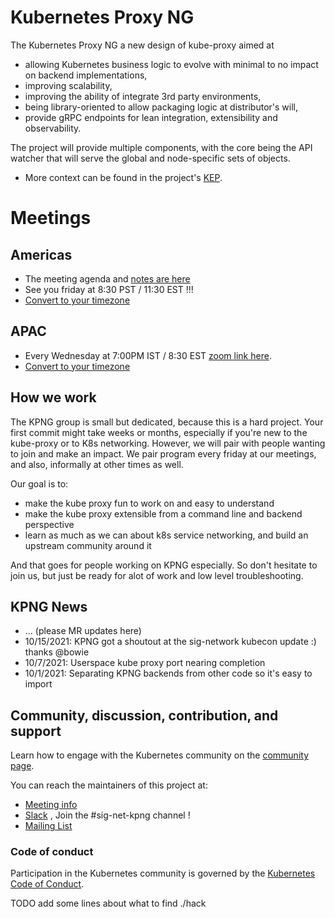 # Kubernetes Proxy NG

The Kubernetes Proxy NG a new design of kube-proxy aimed at

- allowing Kubernetes business logic to evolve with minimal to no impact on backend implementations,
- improving scalability,
- improving the ability of integrate 3rd party environments,
- being library-oriented to allow packaging logic at distributor's will,
- provide gRPC endpoints for lean integration, extensibility and observability.

The project will provide multiple components, with the core being the API watcher that will serve the global and node-specific sets of objects.

- More context can be found in the project's [KEP](https://github.com/kubernetes/enhancements/issues/2104).

# Meetings
## Americas
- The meeting agenda and [notes are here](https://docs.google.com/document/d/1yW3AUp5rYDLYCAtZc6e4zeLbP5HPLXdvuEFeVESOTic/edit#)
- See you friday at 8:30 PST / 11:30 EST !!!  
- [Convert to your timezone](https://dateful.com/convert/pst-pdt-pacific-time?t=830am&tz2=EST-EDT-Eastern-Time)  

## APAC
- Every Wednesday at 7:00PM IST / 8:30 EST [zoom link here](https://zoom.us/j/94435779760?pwd=TnJvdDRURktDVTZENU1kQXd5RlFBdz09).  
- [Convert to your timezone](https://dateful.com/convert/indian-standard-time-ist?t=7pm)

## How we work

The KPNG group is small but dedicated, because this is a hard project.  Your first commit might take weeks or months, especially if you're new
to the kube-proxy or to K8s networking.  However, we will pair with people wanting to join and make an impact.  We pair program every friday
at our meetings, and also, informally at other times as well.  

Our goal is to: 
- make the kube proxy fun to work on and easy to understand
- make the kube proxy extensible from a command line and backend perspective
- learn as much as we can about k8s service networking, and build an upstream community around it

And that goes for people working on KPNG especially.  So don't hesitate to join us, but just be ready for alot of work and low level troubleshooting.

## KPNG News

- ... (please MR updates here)
- 10/15/2021: KPNG got a shoutout at the sig-network kubecon update :) thanks @bowie 
- 10/7/2021: Userspace kube proxy port nearing completion
- 10/1/2021: Separating KPNG backends from other code so it's easy to import

## Community, discussion, contribution, and support

Learn how to engage with the Kubernetes community on the [community page](http://kubernetes.io/community/).

You can reach the maintainers of this project at: 

- [Meeting info](https://docs.google.com/document/d/1yW3AUp5rYDLYCAtZc6e4zeLbP5HPLXdvuEFeVESOTic)
- [Slack](http://slack.k8s.io/) , Join the #sig-net-kpng channel !
- [Mailing List](https://groups.google.com/forum/#!forum/kubernetes-dev)

### Code of conduct

Participation in the Kubernetes community is governed by the [Kubernetes Code of Conduct](code-of-conduct.md).

[owners]: https://git.k8s.io/community/contributors/guide/owners.md
[Creative Commons 4.0]: https://git.k8s.io/website/LICENSE


TODO add some lines about what to find ./hack
